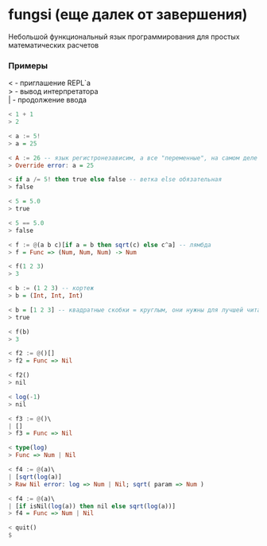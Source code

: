 # fungsi (еще далек от завершения)
Небольшой функциональный язык программирования для простых математических расчетов


### Примеры
< - приглашение REPL\`а                                                                 
\> - вывод интерпретатора                                                                                             
| - продолжение ввода

```haskell
< 1 + 1 
> 2

< a := 5!
> a = 25

< A := 26 -- язык регистронезависим, а все "переменные", на самом деле константы
> Override error: a = 25

< if a /= 5! then true else false -- ветка else обязательная
> false

< 5 = 5.0
> true

< 5 == 5.0
> false

< f := @(a b c)[if a = b then sqrt(c) else с^a] -- лямбда
> f = Func => (Num, Num, Num) -> Num

< f(1 2 3)
> 3

< b := (1 2 3) -- кортеж
> b = (Int, Int, Int)

< b = [1 2 3] -- квадратные скобки = круглым, они нужны для лучшей читаемости
> true

< f(b)
> 3

< f2 := @()[]
> f2 = Func => Nil

< f2()
> nil

< log(-1)
> nil

< f3 := @()\
| []
> f3 = Func => Nil

< type(log)
> Func => Num | Nil

< f4 := @(a)\
| [sqrt(log(a)]
> Raw Nil error: log => Num | Nil; sqrt( param => Num )

< f4 := @(a)\
| [if isNil(log(a)) then nil else sqrt(log(a))]
> f4 = Func => Num | Nil

< quit()
$
```
